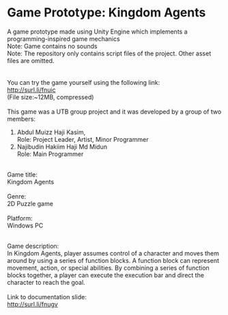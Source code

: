 # Game Prototype: Kingdom Agents
A game prototype made using Unity Engine which implements a programming-inspired game mechanics <br />
Note: Game contains no sounds<br/>
Note: The repository only contains script files of the project. Other asset files are omitted.<br/>
<br/><br/>
You can try the game yourself using the following link: <br />http://surl.li/fnuic
<br />(File size:~12MB, compressed)<br/><br/>
This game was a UTB group project and it was developed by a group of two members:<br/>
1. Abdul Muizz Haji Kasim, <br/>
   Role: Project Leader, Artist, Minor Programmer<br/>
2. Najibudin Hakiim Haji Md Midun<br/>
   Role: Main Programmer
<br/><br/>

Game title: <br/>Kingdom Agents
<br/><br/>
Genre: <br/>2D Puzzle game
<br/><br/>
Platform: <br/>Windows PC
<br/><br/>

Game description: <br/>
In Kingdom Agents, player assumes control of a character and moves them around by using a series of function blocks. A function block can represent movement, action, or special abilities. By combining a series of function blocks together, a player can execute the execution bar and direct the character to reach the goal. 
<br/><br/>
Link to documentation slide:<br/>
http://surl.li/fnugv
